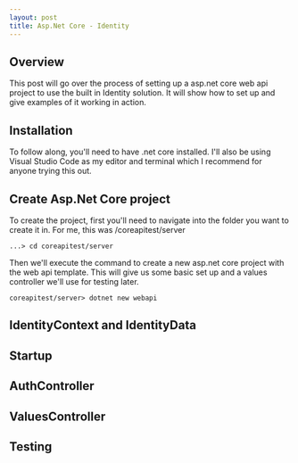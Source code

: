 ```yaml
---
layout: post
title: Asp.Net Core - Identity
---
```


## Overview
This post will go over the process of setting up a asp.net core web api project to use the built in Identity solution. It will show how to set up and give examples of it working in action.

## Installation
To follow along, you'll need to have .net core installed. I'll also be using Visual Studio Code as my editor and terminal which I recommend for anyone trying this out.

## Create Asp.Net Core project
To create the project, first you'll need to navigate into the folder you want to create it in. For me, this was /coreapitest/server

`...> cd coreapitest/server`

Then we'll execute the command to create a new asp.net core project with the web api template. This will give us some basic set up and a values controller we'll use for testing later.

`coreapitest/server> dotnet new webapi`

## IdentityContext and IdentityData

## Startup

## AuthController

## ValuesController

## Testing